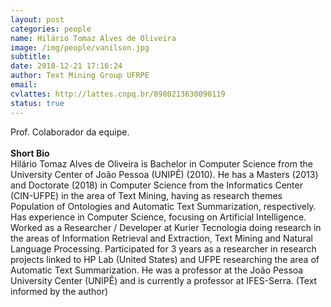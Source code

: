 ```yaml
---
layout: post
categories: people
name: Hilário Tomaz Alves de Oliveira
image: /img/people/vanilson.jpg
subtitle: 
date: 2018-12-21 17:16:24
author: Text Mining Group UFRPE
email: 
cvlattes: http://lattes.cnpq.br/8980213630090119
status: true
---
```


Prof. Colaborador da equipe. <br>
<br>
<b>Short Bio</b><br/> Hilário Tomaz Alves de Oliveira is Bachelor in Computer Science from the University Center of João Pessoa (UNIPÊ) (2010). He has a Masters (2013) and Doctorate (2018) in Computer Science from the Informatics Center (CIN-UFPE) in the area of Text Mining, having as research themes Population of Ontologies and Automatic Text Summarization, respectively. Has experience in Computer Science, focusing on Artificial Intelligence. Worked as a Researcher / Developer at Kurier Tecnologia doing research in the areas of Information Retrieval and Extraction, Text Mining and Natural Language Processing. Participated for 3 years as a researcher in research projects linked to HP Lab (United States) and UFPE researching the area of Automatic Text Summarization. He was a professor at the João Pessoa University Center (UNIPÊ) and is currently a professor at IFES-Serra.
(Text informed by the author)